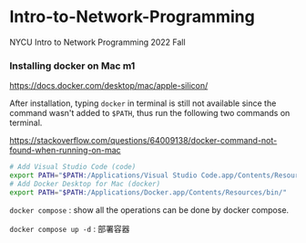 # Intro-to-Network-Programming
NYCU Intro to Network Programming 2022 Fall

### Installing docker on Mac m$1$

https://docs.docker.com/desktop/mac/apple-silicon/

After installation, typing `docker` in terminal is still not available since the command wasn't added to `$PATH`, thus run the following two commands on terminal.

https://stackoverflow.com/questions/64009138/docker-command-not-found-when-running-on-mac

```bash
# Add Visual Studio Code (code)
export PATH="$PATH:/Applications/Visual Studio Code.app/Contents/Resources/app/bin"
# Add Docker Desktop for Mac (docker)
export PATH="$PATH:/Applications/Docker.app/Contents/Resources/bin/"
```
`docker compose` : show all the operations can be done by docker compose.

`docker compose up -d` : 部署容器
